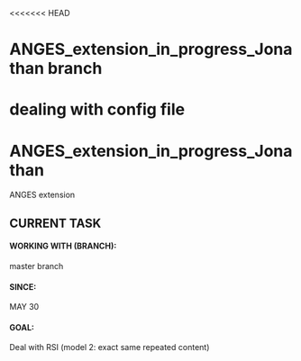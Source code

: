<<<<<<< HEAD
# ANGES_extension_in_progress_Jonathan branch
dealing with config file
=======
# ANGES_extension_in_progress_Jonathan
ANGES extension 

## CURRENT TASK
#### WORKING WITH (BRANCH): 
master branch

#### SINCE: 
MAY 30

#### GOAL:
Deal with RSI (model 2: exact same repeated content)

